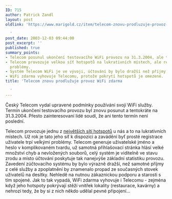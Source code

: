 ```yaml
---
ID: 715
author: Patrick Zandl
layout: post
oldlink: 'https://www.marigold.cz/item/telecom-znovu-prodluzuje-provoz-wifi-zdarma

  '
post_date: 2003-12-03 09:44:00
post_excerpt: ''
published: true
summary_points:
- Telecom posunul ukončení testovacího WiFi provozu na 31.3.2004, ale termín je nejistý.
- Telecom provozuje velkou síť hotspotů na lukrativních místech, ale registrace má
  problémy.
- Systém Telecom WiFi je ve vývoji, účtování by bylo dražší než příjmy.
- WiFi zdarma vyhovuje Telecomu, protože pokrytí hotspotů je omezené.
title: 'Telecom znovu prodlužuje provoz WiFi zdarma

  '
---
```


<p>
Český Telecom vydal upravené podmínky používání svojí WiFi služby. Termín ukončení testovacího provozu byl znovu posunut a tentokráte na 31.3.2004. Přesto zainteresovaní lidé soudí, že ani tento termín není poslední. </p>

<p>
Telecom provozuje jednu z <A href="/hotspoty2.html?network=CTc">největších sítí hotspotů</A> u nás a to na lukrativních místech. Už rok je tato jeho síť k dispozici a zavádění byť prosté registrace uživatele trpí velkými problémy. Telecom generuje uživatelské jméno a heslo v komplikovaném tvardu, už samotná přihlašovací stránka hlásí velké množství chyb a nevložených souborů, celý systém je viditelně ve stavu zrodu a místo účtování poskytuje tak nanejvýše základní statistiku provozu. Zavedení zúčtovacího systému by bylo výrazně dražší, než samotné příjmy z celé služby a zpoplatnění by znamenalo propad ze současných stovek uživatelů na desítky. Nehledě na nutnou zákaznickou podporu a starosti s tím spojené. Jak to tak vypadá, WiFi zdarma vyhovuje i Telecomu - zejména když jeho hotspoty pokrývají stěží vnitřek lokality (restaurace, kavárny)&#160;a nehrozí tedy, že by si z nich někdo udělal pevné připojení...</p>